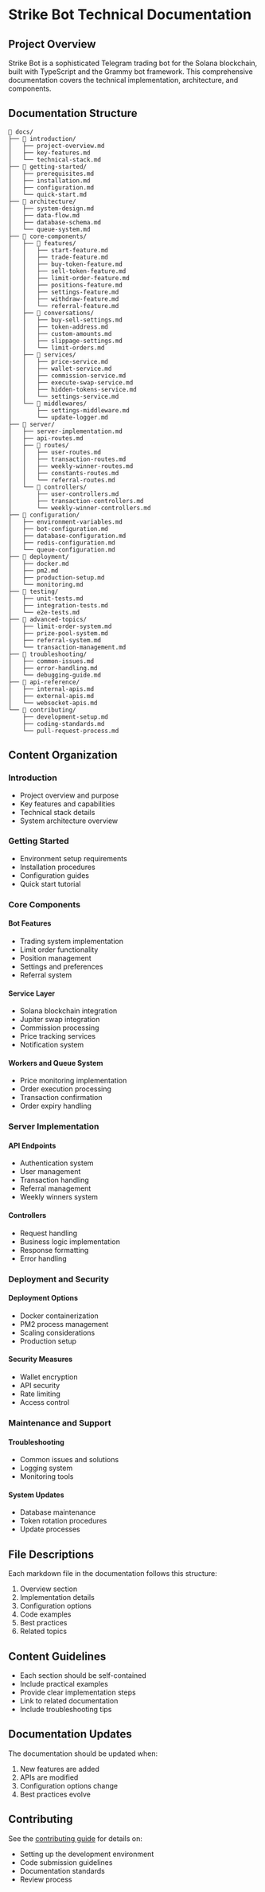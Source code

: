 # Strike Bot Technical Documentation

## Project Overview

Strike Bot is a sophisticated Telegram trading bot for the Solana blockchain, built with TypeScript and the Grammy bot framework. This comprehensive documentation covers the technical implementation, architecture, and components.

## Documentation Structure

```
📁 docs/
├── 📁 introduction/
│   ├── project-overview.md
│   ├── key-features.md
│   └── technical-stack.md
├── 📁 getting-started/
│   ├── prerequisites.md
│   ├── installation.md
│   ├── configuration.md
│   └── quick-start.md
├── 📁 architecture/
│   ├── system-design.md
│   ├── data-flow.md
│   ├── database-schema.md
│   └── queue-system.md
├── 📁 core-components/
│   ├── 📁 features/
│   │   ├── start-feature.md
│   │   ├── trade-feature.md
│   │   ├── buy-token-feature.md
│   │   ├── sell-token-feature.md
│   │   ├── limit-order-feature.md
│   │   ├── positions-feature.md
│   │   ├── settings-feature.md
│   │   ├── withdraw-feature.md
│   │   └── referral-feature.md
│   ├── 📁 conversations/
│   │   ├── buy-sell-settings.md
│   │   ├── token-address.md
│   │   ├── custom-amounts.md
│   │   ├── slippage-settings.md
│   │   └── limit-orders.md
│   ├── 📁 services/
│   │   ├── price-service.md
│   │   ├── wallet-service.md
│   │   ├── commission-service.md
│   │   ├── execute-swap-service.md
│   │   ├── hidden-tokens-service.md
│   │   └── settings-service.md
│   └── 📁 middlewares/
│       ├── settings-middleware.md
│       └── update-logger.md
├── 📁 server/
│   ├── server-implementation.md
│   ├── api-routes.md
│   ├── 📁 routes/
│   │   ├── user-routes.md
│   │   ├── transaction-routes.md
│   │   ├── weekly-winner-routes.md
│   │   ├── constants-routes.md
│   │   └── referral-routes.md
│   └── 📁 controllers/
│       ├── user-controllers.md
│       ├── transaction-controllers.md
│       └── weekly-winner-controllers.md
├── 📁 configuration/
│   ├── environment-variables.md
│   ├── bot-configuration.md
│   ├── database-configuration.md
│   ├── redis-configuration.md
│   └── queue-configuration.md
├── 📁 deployment/
│   ├── docker.md
│   ├── pm2.md
│   ├── production-setup.md
│   └── monitoring.md
├── 📁 testing/
│   ├── unit-tests.md
│   ├── integration-tests.md
│   └── e2e-tests.md
├── 📁 advanced-topics/
│   ├── limit-order-system.md
│   ├── prize-pool-system.md
│   ├── referral-system.md
│   └── transaction-management.md
├── 📁 troubleshooting/
│   ├── common-issues.md
│   ├── error-handling.md
│   └── debugging-guide.md
├── 📁 api-reference/
│   ├── internal-apis.md
│   ├── external-apis.md
│   └── websocket-apis.md
└── 📁 contributing/
    ├── development-setup.md
    ├── coding-standards.md
    └── pull-request-process.md
```

## Content Organization

### Introduction
- Project overview and purpose
- Key features and capabilities
- Technical stack details
- System architecture overview

### Getting Started
- Environment setup requirements
- Installation procedures
- Configuration guides
- Quick start tutorial

### Core Components

#### Bot Features
- Trading system implementation
- Limit order functionality
- Position management
- Settings and preferences
- Referral system

#### Service Layer
- Solana blockchain integration
- Jupiter swap integration
- Commission processing
- Price tracking services
- Notification system

#### Workers and Queue System
- Price monitoring implementation
- Order execution processing
- Transaction confirmation
- Order expiry handling

### Server Implementation

#### API Endpoints
- Authentication system
- User management
- Transaction handling
- Referral management
- Weekly winners system

#### Controllers
- Request handling
- Business logic implementation
- Response formatting
- Error handling

### Deployment and Security

#### Deployment Options
- Docker containerization
- PM2 process management
- Scaling considerations
- Production setup

#### Security Measures
- Wallet encryption
- API security
- Rate limiting
- Access control

### Maintenance and Support

#### Troubleshooting
- Common issues and solutions
- Logging system
- Monitoring tools

#### System Updates
- Database maintenance
- Token rotation procedures
- Update processes

## File Descriptions

Each markdown file in the documentation follows this structure:

1. Overview section
2. Implementation details
3. Configuration options
4. Code examples
5. Best practices
6. Related topics

## Content Guidelines

- Each section should be self-contained
- Include practical examples
- Provide clear implementation steps
- Link to related documentation
- Include troubleshooting tips

## Documentation Updates

The documentation should be updated when:

1. New features are added
2. APIs are modified
3. Configuration options change
4. Best practices evolve

## Contributing

See the [contributing guide](contributing/development-setup.md) for details on:

- Setting up the development environment
- Code submission guidelines
- Documentation standards
- Review process